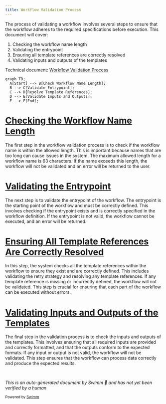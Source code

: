 ```yaml
---
title: Workflow Validation Process
---
```

The process of validating a workflow involves several steps to ensure that the workflow adheres to the required specifications before execution. This document will cover:

1. Checking the workflow name length
2. Validating the entrypoint
3. Ensuring all template references are correctly resolved
4. Validating inputs and outputs of the templates

Technical document: <SwmLink doc-title="Workflow Validation Process">[Workflow Validation Process](/.swm/workflow-validation-process.shucexos.sw.md)</SwmLink>

```mermaid
graph TD;
  A[Start] --> B[Check Workflow Name Length];
  B --> C[Validate Entrypoint];
  C --> D[Resolve Template References];
  D --> E[Validate Inputs and Outputs];
  E --> F[End];
```

# [Checking the Workflow Name Length](http://localhost:5001/repos/Z2l0aHViJTNBJTNBaW50dWl0LWFyZ28td29ya2Zsb3dzLWRlbW8lM0ElM0FTd2ltbS1EZW1v/docs/shucexos#validateworkflow)

The first step in the workflow validation process is to check if the workflow name is within the allowed length. This is important because names that are too long can cause issues in the system. The maximum allowed length for a workflow name is 63 characters. If the name exceeds this length, the workflow will not be validated and an error will be returned to the user.

# [Validating the Entrypoint](http://localhost:5001/repos/Z2l0aHViJTNBJTNBaW50dWl0LWFyZ28td29ya2Zsb3dzLWRlbW8lM0ElM0FTd2ltbS1EZW1v/docs/shucexos#validateworkflow)

The next step is to validate the entrypoint of the workflow. The entrypoint is the starting point of the workflow and must be correctly defined. This involves checking if the entrypoint exists and is correctly specified in the workflow definition. If the entrypoint is not valid, the workflow cannot be executed, and an error will be returned.

# [Ensuring All Template References Are Correctly Resolved](http://localhost:5001/repos/Z2l0aHViJTNBJTNBaW50dWl0LWFyZ28td29ya2Zsb3dzLWRlbW8lM0ElM0FTd2ltbS1EZW1v/docs/shucexos#validatetemplateholder)

In this step, the system checks all the template references within the workflow to ensure they exist and are correctly defined. This includes validating the retry strategy and resolving any template references. If any template reference is missing or incorrectly defined, the workflow will not be validated. This step is crucial for ensuring that each part of the workflow can be executed without errors.

# [Validating Inputs and Outputs of the Templates](http://localhost:5001/repos/Z2l0aHViJTNBJTNBaW50dWl0LWFyZ28td29ya2Zsb3dzLWRlbW8lM0ElM0FTd2ltbS1EZW1v/docs/shucexos#validatetemplate)

The final step in the validation process is to check the inputs and outputs of the templates. This involves ensuring that all required inputs are provided and correctly formatted, and that the outputs conform to the expected formats. If any input or output is not valid, the workflow will not be validated. This step ensures that the workflow can process data correctly and produce the expected results.

&nbsp;

*This is an auto-generated document by Swimm 🌊 and has not yet been verified by a human*

<SwmMeta version="3.0.0" repo-id="Z2l0aHViJTNBJTNBaW50dWl0LWFyZ28td29ya2Zsb3dzLWRlbW8lM0ElM0FTd2ltbS1EZW1v" repo-name="intuit-argo-workflows-demo"><sup>Powered by [Swimm](/)</sup></SwmMeta>
